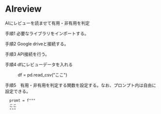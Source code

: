 # AIreview
AIにレビューを読ませて有用・非有用を判定  

手順1 必要なライブラリをインポートする。  

手順2 Google driveと接続する。  

手順3 API接続を行う。  

手順4 dfにレビューデータを入れる  

　　　df = pd.read_csv("ここ")  
   
手順5　有用・非有用を判定する関数を設定する。なお、プロンプト内は自由に設定できる。  


      promt = f"""
      ここ
      """
